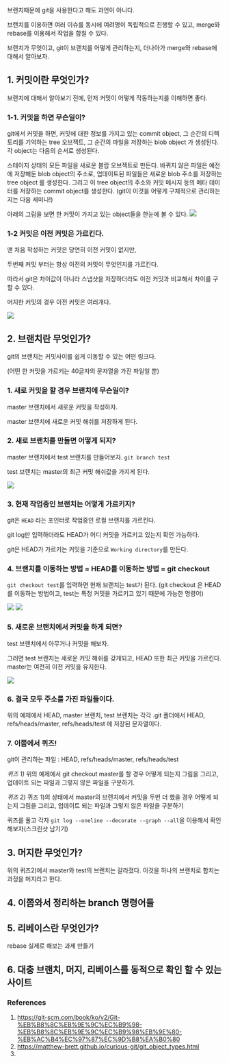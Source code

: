 브랜치때문에 git을 사용한다고 해도 과언이 아니다. 

브랜치를 이용하면 여러 이슈를 동시에 여려명이 독립적으로 진행할 수 있고, merge와 rebase를 이용해서 작업을 합칠 수 있다.

브랜치가 무엇이고, git이 브랜치를 어떻게 관리하는지, 더나아가 merge와 rebase에 대해서 알아보자.

## 1. 커밋이란 무엇인가?
브랜치에 대해서 알아보기 전에, 먼저 커밋이 어떻게 작동하는지를 이해하면 좋다.

### 1-1. 커밋을 하면 무슨일이?
git에서 커밋을 하면,  커밋에 대한 정보를 가지고 있는 commit object, 그 순간의 디렉토리를 기억하는 tree 오브젝트,  그 순간의 파일을 저장하는 blob object 가 생성된다. 각 object는 다음의 순서로 생성된다.

스테이지 상태의 모든 파일을 새로운 블랍 오브젝트로 만든다. 바뀌지 않은 파일은 예전에 저장해둔 blob object의 주소로, 업데이트된 파일들은 새로운 blob 주소를 저장하는 tree object 를 생성한다. 그리고 이 tree object의 주소와 커밋 메시지 등의 메타 데이터를 저장하는 commit object를 생성한다.  (git이 이것을 어떻게 구체적으로 관리하는지는 다음 세미나!) 

아래의 그림을 보면 한 커밋이 가지고 있는 object들을 한눈에 볼 수 있다.
![](https://git-scm.com/book/en/v2/images/commit-and-tree.png)


### 1-2 커밋은 이전 커밋은 가르킨다.
맨 처음 작성하는 커밋은 당연히 이전 커밋이 없지만,

두번째 커밋 부터는 항상 이전의 커밋이 무엇인지를 가르킨다. 

따라서 git은 차이값이 아니라 스냅샷을 저장하더라도 이전 커밋과 비교해서 차이를 구할 수 있다.

머지한 커밋의 경우 이전 커밋은 여러개다.

![](https://git-scm.com/book/en/v2/images/commits-and-parents.png)

## 2. 브랜치란 무엇인가?
git의 브랜치는 커밋사이를 쉽게 이동할 수 있는 어떤 링크다. 

(어떤 한 커밋을 가르키는 40글자의 문자열을 가진 파일일 뿐)

### 1. 새로 커밋을 할 경우 브랜치에 무슨일이?
master 브랜치에서 새로운 커밋을 작성하자. 

master 브랜치에 새로운 커밋 해쉬를 저장하게 된다.

### 2. 새로 브랜치를 만들면 어떻게 되지?
master 브랜치에서 test 브랜치를 만들어보자. `git branch test`

test 브랜치는 master의 최근 커밋 해쉬값을 가지게 된다.

![](https://git-scm.com/book/en/v2/images/two-branches.png)

### 3. 현재 작업중인 브랜치는 어떻게 가르키지?
git은 `HEAD` 라는 포인터로 작업중인 로컬 브랜치를 가르킨다. 

git log만 입력하더라도 HEAD가 어디 커밋을 가르키고 있는지 확인 가능하다.

git은 HEAD가 가르키는 커밋을 기준으로 `Working directory`를 만든다.

### 4. 브랜치를 이동하는 방법 = HEAD를 이동하는 방법 = git checkout
`git checkout test`를 입력하면 현재 브랜치는 test가 된다. (git checkout 은 HEAD를 이동하는 방법이고, test는 특정 커밋을 가르키고 있기 때문에 가능한 명령어)

![](https://git-scm.com/book/en/v2/images/head-to-master.png)
![](https://git-scm.com/book/en/v2/images/head-to-testing.png)

### 5. 새로운 브랜치에서 커밋을 하게 되면?
test 브랜치에서 아무거나 커밋을 해보자.

그러면 test 브랜치는 새로운 커밋 해쉬를 갖게되고, HEAD 또한 최근 커밋을 가르킨다. master는 여전히 이전 커밋을 유지한다.

![](https://git-scm.com/book/en/v2/images/advance-testing.png)

### 6. 결국 모두 주소를 가진 파일들이다.
위의 예제에서 HEAD, master 브랜치, test 브랜치는 각각 .git 폴더에서 HEAD, refs/heads/master, refs/heads/test 에 저장된 문자열이다.

### 7. 이쯤에서 퀴즈!
git이 관리하는 파일 : HEAD, refs/heads/master, refs/heads/test

*퀴즈 1)* 위의 예제에서 git checkout master를 할 경우 어떻게 되는지 그림을 그리고, 업데이트 되는 파일과 그렇지 않은 파일을 구분하기.

*퀴즈 2)* 퀴즈 1)의 상태에서 master의 브랜치에서 커밋을 두번 더 했을 경우 어떻게 되는지 그림을 그리고, 업데이트 되는 파일과 그렇지 않은 파일을 구분하기

퀴즈를 풀고 각자 `git log --oneline --decorate --graph --all`을 이용해서 확인해보자(스크린샷 남기기)

## 3. 머지란 무엇인가?
위의 퀴즈2)에서 master와 test의 브랜치는 갈라졌다. 이것을 하나의 브랜치로 합치는 과정을 머지라고 한다.

## 4. 이쯤와서 정리하는 branch 명령어들

## 5. 리베이스란 무엇인가?
rebase 실제로 해보는 과제 만들기

## 6. 대충 브랜치, 머지, 리베이스를 동적으로 확인 할 수 있는 사이트


### References
1) https://git-scm.com/book/ko/v2/Git-%EB%B8%8C%EB%9E%9C%EC%B9%98-%EB%B8%8C%EB%9E%9C%EC%B9%98%EB%9E%80-%EB%AC%B4%EC%97%87%EC%9D%B8%EA%B0%80
2) https://matthew-brett.github.io/curious-git/git_object_types.html
3)


